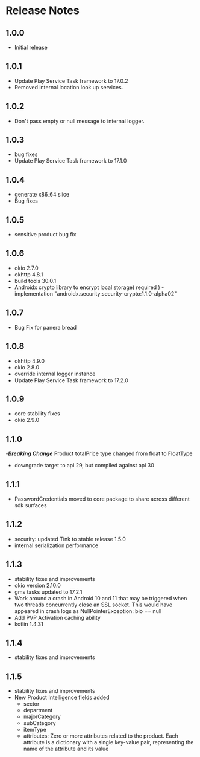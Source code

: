 # Release Notes

## 1.0.0

- Initial release

## 1.0.1

- Update Play Service Task framework to 17.0.2
- Removed internal location look up services.

## 1.0.2

- Don't pass empty or null message to internal logger.

## 1.0.3

- bug fixes
- Update Play Service Task framework to 17.1.0

## 1.0.4

- generate x86_64 slice
- Bug fixes

## 1.0.5

- sensitive product bug fix

## 1.0.6

- okio 2.7.0
- okhttp 4.8.1
- build tools 30.0.1
- Androidx crypto library to encrypt local storage( required )
    -implementation "androidx.security:security-crypto:1.1.0-alpha02"

## 1.0.7

- Bug Fix for panera bread

## 1.0.8

- okhttp 4.9.0
- okio 2.8.0
- override internal logger instance
- Update Play Service Task framework to 17.2.0

## 1.0.9

- core stability fixes
- okio 2.9.0

## 1.1.0

-***Breaking Change*** Product totalPrice type changed from float to FloatType
- downgrade target to api 29, but compiled against api 30

## 1.1.1

- PasswordCredentials moved to core package to share across different sdk surfaces

## 1.1.2

- security: updated Tink to stable release 1.5.0
- internal serialization performance

## 1.1.3

- stability fixes and improvements
- okio version 2.10.0
- gms tasks updated to 17.2.1
- Work around a crash in Android 10 and 11 that may be triggered when two threads concurrently close an SSL socket. This would have appeared in crash logs as NullPointerException: bio == null
- Add PVP Activation caching ability
- kotlin 1.4.31

## 1.1.4

- stability fixes and improvements

## 1.1.5

- stability fixes and improvements
- New Product Intelligence fields added
    - sector
    - department
    - majorCategory
    - subCategory
    - itemType
    - attributes: Zero or more attributes related to the product. Each attribute is a dictionary with a single key-value pair, representing the name of the attribute and its value
